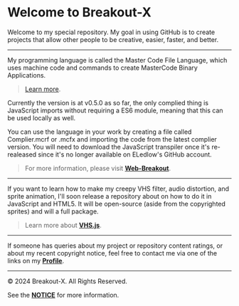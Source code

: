 # Welcome to Breakout-X
Welcome to my special repository.
My goal in using GitHub is to create projects that allow other people to be creative, easier, faster, and better.

--------
My programming language is called the Master Code File Language, which uses machine code and commands to create MasterCode Binary Applications. 
> [Learn more](https://GitHub.com/Breakout-X/MasterCode-Applications).


Currently the version is at v0.5.0 as so far, the only complied thing is JavaScript imports without requiring a ES6 module, meaning that this can be used locally as well.

You can use the language in your work by creating a file called Complier.mcrf or .mcfx and importing the code from the latest complier version. You will need to download the JavaScript transpiler once it's re-realeased since it's no longer available on ELedlow's GitHub account.
> For more information, please visit [**Web-Breakout**](https://GitHub.com/Web-Breakout/Web-Breakout.github.io).

--------
If you want to learn how to make my creepy VHS filter, audio distortion, and sprite animation, I'll soon release a repository about on how to do it in JavaScript and HTML5. It will be open-source (aside from the copyrighted sprites) and will a full package.
> Learn more about [**VHS.js**](https://GitHub.com/Breakout-X/VHS).


--------
If someone has queries about my project or repository content ratings, or about my recent copyright notice, feel free to contact me via one of the links on my [**Profile**](https://GitHub.com/Breakout-X).

--------
© 2024 Breakout-X. All Rights Reserved.

See the [**NOTICE**](/NOTICE.md) for more information.
